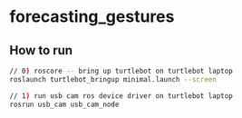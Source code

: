 # forecasting_gestures

## How to run

``` bash
// 0) roscore -- bring up turtlebot on turtlebot laptop
roslaunch turtlebot_bringup minimal.launch --screen

// 1) run usb cam ros device driver on turtlebot laptop
rosrun usb_cam usb_cam_node
```
